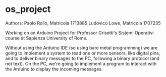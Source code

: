# os_project

Authors:
	Paolo Rollo, Matricola 1713885
	Ludovico Lowe, Matricola 1707235
	
Working on an Arduino Project for Professor Grisetti's Sistemi Operativi course at Sapienza University of Rome.

Without using the Arduino IDE (so using bare metal programming) we are going to implement a system to read one or more sensors, like digital pins, and to deliver
binary messages to the PC, following a binary protocol (and not text). On the PC, we're going to implement a program to interact with the Arduino to display
the incoming messages.